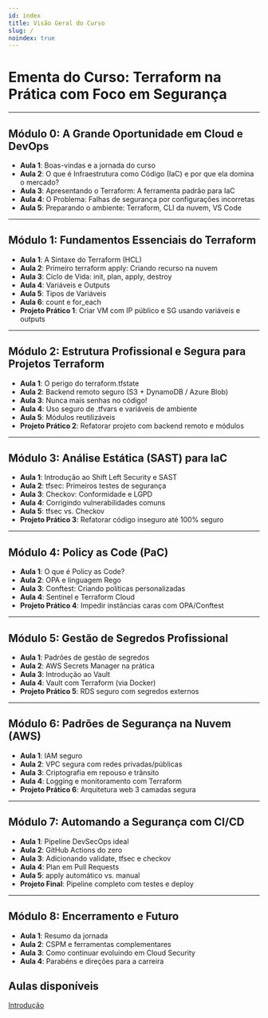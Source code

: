 ```yaml
---
id: index
title: Visão Geral do Curso
slug: /
noindex: true
---
```


# Ementa do Curso: Terraform na Prática com Foco em Segurança

---

## Módulo 0: A Grande Oportunidade em Cloud e DevOps

* **Aula 1**: Boas-vindas e a jornada do curso
* **Aula 2**: O que é Infraestrutura como Código (IaC) e por que ela domina o mercado?
* **Aula 3**: Apresentando o Terraform: A ferramenta padrão para IaC
* **Aula 4**: O Problema: Falhas de segurança por configurações incorretas
* **Aula 5**: Preparando o ambiente: Terraform, CLI da nuvem, VS Code

---

## Módulo 1: Fundamentos Essenciais do Terraform

* **Aula 1**: A Sintaxe do Terraform (HCL)
* **Aula 2**: Primeiro terraform apply: Criando recurso na nuvem
* **Aula 3**: Ciclo de Vida: init, plan, apply, destroy
* **Aula 4**: Variáveis e Outputs
* **Aula 5**: Tipos de Variáveis
* **Aula 6**: count e for\_each
* **Projeto Prático 1**: Criar VM com IP público e SG usando variáveis e outputs

---

## Módulo 2: Estrutura Profissional e Segura para Projetos Terraform

* **Aula 1**: O perigo do terraform.tfstate
* **Aula 2**: Backend remoto seguro (S3 + DynamoDB / Azure Blob)
* **Aula 3**: Nunca mais senhas no código!
* **Aula 4**: Uso seguro de .tfvars e variáveis de ambiente
* **Aula 5**: Módulos reutilizáveis
* **Projeto Prático 2**: Refatorar projeto com backend remoto e módulos

---

## Módulo 3: Análise Estática (SAST) para IaC

* **Aula 1**: Introdução ao Shift Left Security e SAST
* **Aula 2**: tfsec: Primeiros testes de segurança
* **Aula 3**: Checkov: Conformidade e LGPD
* **Aula 4**: Corrigindo vulnerabilidades comuns
* **Aula 5**: tfsec vs. Checkov
* **Projeto Prático 3**: Refatorar código inseguro até 100% seguro

---

## Módulo 4: Policy as Code (PaC)

* **Aula 1**: O que é Policy as Code?
* **Aula 2**: OPA e linguagem Rego
* **Aula 3**: Conftest: Criando políticas personalizadas
* **Aula 4**: Sentinel e Terraform Cloud
* **Projeto Prático 4**: Impedir instâncias caras com OPA/Conftest

---

## Módulo 5: Gestão de Segredos Profissional

* **Aula 1**: Padrões de gestão de segredos
* **Aula 2**: AWS Secrets Manager na prática
* **Aula 3**: Introdução ao Vault
* **Aula 4**: Vault com Terraform (via Docker)
* **Projeto Prático 5**: RDS seguro com segredos externos

---

## Módulo 6: Padrões de Segurança na Nuvem (AWS)

* **Aula 1**: IAM seguro
* **Aula 2**: VPC segura com redes privadas/públicas
* **Aula 3**: Criptografia em repouso e trânsito
* **Aula 4**: Logging e monitoramento com Terraform
* **Projeto Prático 6**: Arquitetura web 3 camadas segura

---

## Módulo 7: Automando a Segurança com CI/CD

* **Aula 1**: Pipeline DevSecOps ideal
* **Aula 2**: GitHub Actions do zero
* **Aula 3**: Adicionando validate, tfsec e checkov
* **Aula 4**: Plan em Pull Requests
* **Aula 5**: apply automático vs. manual
* **Projeto Final**: Pipeline completo com testes e deploy

---

## Módulo 8: Encerramento e Futuro

* **Aula 1**: Resumo da jornada
* **Aula 2**: CSPM e ferramentas complementares
* **Aula 3**: Como continuar evoluindo em Cloud Security
* **Aula 4**: Parabéns e direções para a carreira


## Aulas disponíveis

[Introdução](/udemy/terraform-automacao/introducao)

